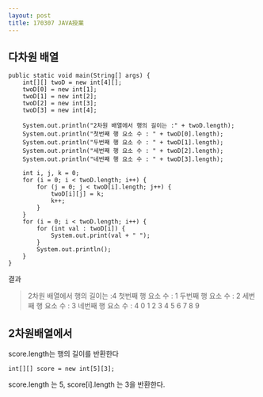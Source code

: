 ```yaml
---
layout: post
title: 170307 JAVA授業
---
```


## 다차원 배열
```
public static void main(String[] args) {
	int[][] twoD = new int[4][];
	twoD[0] = new int[1];
	twoD[1] = new int[2];
	twoD[2] = new int[3];
	twoD[3] = new int[4];

	System.out.println("2차원 배열에서 행의 길이는 :" + twoD.length);
	System.out.println("첫번째 행 요소 수 : " + twoD[0].length);
	System.out.println("두번째 행 요소 수 : " + twoD[1].length);
	System.out.println("세번째 행 요소 수 : " + twoD[2].length);
	System.out.println("네번째 행 요소 수 : " + twoD[3].length);

	int i, j, k = 0;
	for (i = 0; i < twoD.length; i++) {
		for (j = 0; j < twoD[i].length; j++) {
			twoD[i][j] = k;
			k++;
		}
	}
	for (i = 0; i < twoD.length; i++) {
		for (int val : twoD[i]) {
			System.out.print(val + " ");
		}
		System.out.println();
	}
}

```
결과
> 2차원 배열에서 행의 길이는 :4
> 첫번째 행 요소 수 : 1
> 두번째 행 요소 수 : 2
> 세번째 행 요소 수 : 3
> 네번째 행 요소 수 : 4
> 0 
> 1 2 
> 3 4 5 
> 6 7 8 9 


## 2차원배열에서

score.length는 행의 길이를 반환한다
```
int[][] score = new int[5][3];
```
score.length 는 5, score[i].length 는 3을 반환한다.
